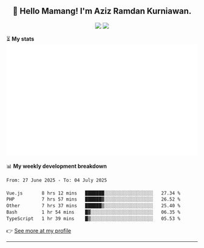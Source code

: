 <h2 align="center">👋 Hello Mamang! I'm Aziz Ramdan Kurniawan.</h2>  
<p align="center">
  <img src="https://komarev.com/ghpvc/?username=azizramdan">
  <img src="https://wakatime.com/badge/user/90056fa0-4c31-4eca-954e-2a3ac05896f9.svg">
</p>
    
⏳ **My stats**  
![](https://raw.githubusercontent.com/azizramdan/github-stats/master/generated/overview.svg#gh-dark-mode-only)

📊 **My weekly development breakdown**
<!--START_SECTION:waka-->

```txt
From: 27 June 2025 - To: 04 July 2025

Vue.js       8 hrs 12 mins   ███████░░░░░░░░░░░░░░░░░░   27.34 %
PHP          7 hrs 57 mins   ██████▓░░░░░░░░░░░░░░░░░░   26.52 %
Other        7 hrs 37 mins   ██████▒░░░░░░░░░░░░░░░░░░   25.40 %
Bash         1 hr 54 mins    █▓░░░░░░░░░░░░░░░░░░░░░░░   06.35 %
TypeScript   1 hr 39 mins    █▒░░░░░░░░░░░░░░░░░░░░░░░   05.53 %
```

<!--END_SECTION:waka-->
👉 [See more at my profile](https://wakatime.com/@azizramdan)
***
